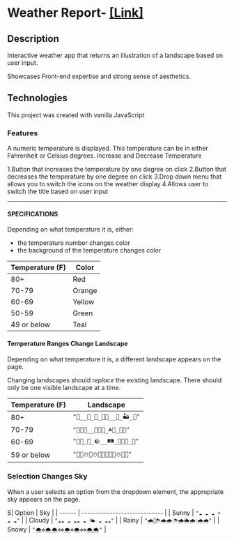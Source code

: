 # Weather Report- [[Link]](https://miffybruna.github.io/weatherReport/ "Weather Report")
## Description

Interactive weather app that returns an illustration of a landscape based on user input.

Showcases Front-end expertise and strong sense of aesthetics.

## Technologies

This project was created with vanilla JavaScript


### Features

A numeric temperature is  displayed. This temperature can be in either Fahrenheit or Celsius degrees.
Increase and Decrease Temperature

1.Button that increases the temperature by one degree on click
2.Button that decreases the temperature by one degree on click
3.Drop down menu that allows you to switch the icons on the weather display
4.Allows user to switch the title based on user input

---

#### SPECIFICATIONS

Depending on what temperature it is, either:

- the temperature number changes color
- the background of the temperature changes color


| Temperature (F) | Color  |
| --------------- | ------ |
| 80+             | Red    |
| 70-79           | Orange |
| 60-69           | Yellow |
| 50-59           | Green  |
| 49 or below     | Teal   |

#### Temperature Ranges Change Landscape

Depending on what temperature it is, a different landscape appears on the page.

Changing landscapes should _replace_ the existing landscape. There should only be one visible landscape at a time.

| Temperature (F) | Landscape                         |
| --------------- | --------------------------------- |
| 80+             | `"🌵__🐍_🦂_🌵🌵__🐍_🏜_🦂"`       |
| 70-79           | `"🌸🌿🌼__🌷🌻🌿_☘️🌱_🌻🌷"`      |
| 60-69           | `"🌾🌾_🍃_🪨__🛤_🌾🌾🌾_🍃"`        |
| 59 or below     | `"🌲🌲⛄️🌲⛄️🍂🌲🍁🌲🌲⛄️🍂🌲"` |


### Selection Changes Sky

When a user selects an option from the dropdown element, the appropriate sky appears on the page.

S| Option | Sky                           |
| ------ | ----------------------------- |
| Sunny  | `"☁️ ☁️ ☁️ ☀️ ☁️ ☁️"`         |
| Cloudy | `"☁️☁️ ☁️ ☁️☁️ ☁️ 🌤 ☁️ ☁️☁️"` |
| Rainy  | `"🌧🌈⛈🌧🌧💧⛈🌧🌦🌧💧🌧🌧"`          |
| Snowy  | `"🌨❄️🌨🌨❄️❄️🌨❄️🌨❄️❄️🌨🌨"`       |


